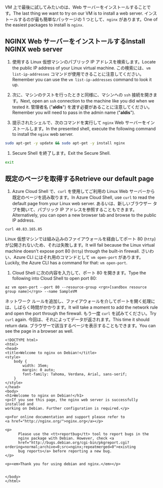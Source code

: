 <span data-ttu-id="dcc2c-101">VM 上で最後に試してみたいのは、Web サーバーをインストールすることです。</span><span class="sxs-lookup"><span data-stu-id="dcc2c-101">The last thing we want to try on our VM is to install a web server.</span></span> <span data-ttu-id="dcc2c-102">インストールするのが最も簡単なパッケージの 1 つとして、`nginx` があります。</span><span class="sxs-lookup"><span data-stu-id="dcc2c-102">One of the easiest packages to install is `nginx`.</span></span>

## <a name="install-nginx-web-server"></a><span data-ttu-id="dcc2c-103">NGINX Web サーバーをインストールする</span><span class="sxs-lookup"><span data-stu-id="dcc2c-103">Install NGINX web server</span></span>

1. <span data-ttu-id="dcc2c-104">使用する Linux 仮想マシンのパブリック IP アドレスを検索します。</span><span class="sxs-lookup"><span data-stu-id="dcc2c-104">Locate the public IP address of your Linux virtual machine.</span></span> <span data-ttu-id="dcc2c-105">この検索には、`vm list-ip-addresses` コマンドが使用できることに注意してください。</span><span class="sxs-lookup"><span data-stu-id="dcc2c-105">Remember you can use the `vm list-ip-addresses` command to look it up.</span></span>

1. <span data-ttu-id="dcc2c-106">次に、マシンのテストを行ったときと同様に、マシンへの `ssh` 接続を開きます。</span><span class="sxs-lookup"><span data-stu-id="dcc2c-106">Next, open an `ssh` connection to the machine like you did when we tested it.</span></span> <span data-ttu-id="dcc2c-107">管理者名 ("**aldis**") を渡す必要があることに注意してください。</span><span class="sxs-lookup"><span data-stu-id="dcc2c-107">Remember you will need to pass in the admin name ("**aldis**").</span></span>

1. <span data-ttu-id="dcc2c-108">提示されたシェルで、次のコマンドを実行して `nginx` Web サーバーをインストールします。</span><span class="sxs-lookup"><span data-stu-id="dcc2c-108">In the presented shell, execute the following command to install the `nginx` web server.</span></span>

```bash
sudo apt-get -y update && sudo apt-get -y install nginx
```

1. <span data-ttu-id="dcc2c-109">Secure Shell を終了します。</span><span class="sxs-lookup"><span data-stu-id="dcc2c-109">Exit the Secure Shell.</span></span>

```bash
exit
```

## <a name="retrieve-our-default-page"></a><span data-ttu-id="dcc2c-110">既定のページを取得する</span><span class="sxs-lookup"><span data-stu-id="dcc2c-110">Retrieve our default page</span></span>

1. <span data-ttu-id="dcc2c-111">Azure Cloud Shell で、`curl` を使用してご利用の Linux Web サーバーから既定のページを読み取ります。</span><span class="sxs-lookup"><span data-stu-id="dcc2c-111">In Azure Cloud Shell, use `curl` to read the default page from your Linux web server.</span></span> <span data-ttu-id="dcc2c-112">あるいは、新しいブラウザー タブを開いて、パブリック IP アドレスを参照することもできます。</span><span class="sxs-lookup"><span data-stu-id="dcc2c-112">Alternatively, you can open a new browser tab and browse to the public IP address.</span></span>

```azurecli
curl 40.83.165.85
```

<span data-ttu-id="dcc2c-113">Linux 仮想マシンでは組み込みのファイアウォールを経由してポート 80 (`http`) が公開されないため、それは失敗します。</span><span class="sxs-lookup"><span data-stu-id="dcc2c-113">It will fail because the Linux virtual machine doesn't expose port 80 (`http`) through the built-in firewall.</span></span> <span data-ttu-id="dcc2c-114">さいわい、Azure CLI にはそれ用のコマンドとして `vm open-port` があります。</span><span class="sxs-lookup"><span data-stu-id="dcc2c-114">Luckily, the Azure CLI has a command for that: `vm open-port`.</span></span> 

1. <span data-ttu-id="dcc2c-115">Cloud Shell に次の内容を入力して、ポート 80 を開きます。</span><span class="sxs-lookup"><span data-stu-id="dcc2c-115">Type the following into Cloud Shell to open port 80:</span></span>

```azurecli
az vm open-port --port 80 --resource-group <rgn>[sandbox resource group name]</rgn> --name SampleVM
```

<span data-ttu-id="dcc2c-116">ネットワーク ルールを追加し、ファイアウォールを介してポートを開く処理には、しばらく時間がかかります。</span><span class="sxs-lookup"><span data-stu-id="dcc2c-116">It will take a moment to add the network rule and open the port through the firewall.</span></span> <span data-ttu-id="dcc2c-117">もう一度 `curl` を試みてください。</span><span class="sxs-lookup"><span data-stu-id="dcc2c-117">Try `curl` again.</span></span> <span data-ttu-id="dcc2c-118">今回は、それによってデータが返されます。</span><span class="sxs-lookup"><span data-stu-id="dcc2c-118">This time it should return data.</span></span> <span data-ttu-id="dcc2c-119">ブラウザーで該当するページを表示することもできます。</span><span class="sxs-lookup"><span data-stu-id="dcc2c-119">You can see the page in a browser as well.</span></span>

```output
<!DOCTYPE html>
<html>
<head>
<title>Welcome to nginx on Debian!</title>
<style>
    body {
        width: 35em;
        margin: 0 auto;
        font-family: Tahoma, Verdana, Arial, sans-serif;
    }
</style>
</head>
<body>
<h1>Welcome to nginx on Debian!</h1>
<p>If you see this page, the nginx web server is successfully installed and
working on Debian. Further configuration is required.</p>

<p>For online documentation and support please refer to
<a href="http://nginx.org/">nginx.org</a></p>

<p>
      Please use the <tt>reportbug</tt> tool to report bugs in the
      nginx package with Debian. However, check <a
      href="http://bugs.debian.org/cgi-bin/pkgreport.cgi?ordering=normal;archive=0;src=nginx;repeatmerged=0">existing
      bug reports</a> before reporting a new bug.
</p>

<p><em>Thank you for using debian and nginx.</em></p>


</body>
</html>
```
